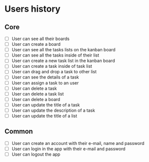 # Users history

## Core

-   [ ] User can see all their boards
-   [ ] User can create a board
-   [ ] User can see all the tasks lists on the kanban board
-   [ ] User can see all the tasks inside of their list
-   [ ] User can create a new task list in the kanban board
-   [ ] User can create a task inside of task list
-   [ ] User can drag and drop a task to other list
-   [ ] User can see the details of a task
-   [ ] User can assign a task to an user
-   [ ] User can delete a task
-   [ ] User can delete a task list
-   [ ] User can delete a board
-   [ ] User can update the title of a task
-   [ ] User can update the description of a task
-   [ ] User can update the title of a list

## Common

-   [ ] User can create an account with their e-mail, name and password
-   [ ] User can login in the app with their e-mail and password
-   [ ] User can logout the app
